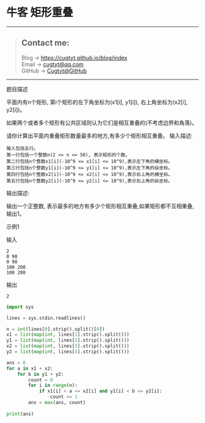 # 牛客 矩形重叠

---
> ## Contact me:
> Blog -> <https://cugtyt.github.io/blog/index>  
> Email -> <cugtyt@qq.com>  
> GitHub -> [Cugtyt@GitHub](https://github.com/Cugtyt)

---

题目描述

平面内有n个矩形, 第i个矩形的左下角坐标为(x1[i], y1[i]), 右上角坐标为(x2[i], y2[i])。

如果两个或者多个矩形有公共区域则认为它们是相互重叠的(不考虑边界和角落)。

请你计算出平面内重叠矩形数量最多的地方,有多少个矩形相互重叠。
输入描述:
```
输入包括五行。
第一行包括一个整数n(2 <= n <= 50), 表示矩形的个数。
第二行包括n个整数x1[i](-10^9 <= x1[i] <= 10^9),表示左下角的横坐标。
第三行包括n个整数y1[i](-10^9 <= y1[i] <= 10^9),表示左下角的纵坐标。
第四行包括n个整数x2[i](-10^9 <= x2[i] <= 10^9),表示右上角的横坐标。
第五行包括n个整数y2[i](-10^9 <= y2[i] <= 10^9),表示右上角的纵坐标。
```
输出描述:

输出一个正整数, 表示最多的地方有多少个矩形相互重叠,如果矩形都不互相重叠,输出1。

示例1

输入
```
2
0 90
0 90
100 200
100 200
```
输出
```
2
```

``` python
import sys

lines = sys.stdin.readlines()

n = int(lines[0].strip().split()[0])
x1 = list(map(int, lines[1].strip().split()))
y1 = list(map(int, lines[2].strip().split()))
x2 = list(map(int, lines[3].strip().split()))
y2 = list(map(int, lines[4].strip().split()))

ans = 0
for a in x1 + x2:
    for b in y1 + y2:
        count = 0
        for i in range(n):
            if x1[i] < a <= x2[i] and y1[i] < b <= y2[i]:
                count += 1
        ans = max(ans, count)
    
print(ans)
```
